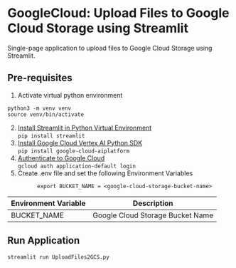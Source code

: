 # GoogleCloud: Upload Files to Google Cloud Storage using Streamlit
Single-page application to upload files to Google Cloud Storage using Streamlit.  

## Pre-requisites
1. Activate virtual python environment
```
python3 -m venv venv
source venv/bin/activate
```
2. [Install Streamlit in Python Virtual Environment](https://docs.streamlit.io/library/get-started/installation) \
   ``` pip install streamlit ```
3. [Install Google Cloud Vertex AI Python SDK](https://cloud.google.com/vertex-ai/docs/start/install-sdk) \
   ``` pip install google-cloud-aiplatform ```
4. [Authenticate to Google Cloud](https://cloud.google.com/sdk/gcloud/reference/auth/application-default/login) \
   ``` gcloud auth application-default login ```
5. Create .env file and set the following Environment Variables 
   ```
         export BUCKET_NAME = <google-cloud-storage-bucket-name>
   ```
   
| **Environment Variable** | **Description** |
| --- | --- |
| BUCKET_NAME | Google Cloud Storage Bucket Name | 

## Run Application
`streamlit run UploadFiles2GCS.py`